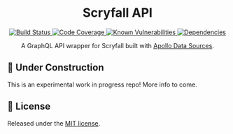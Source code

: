 <h1 align="center" style="text-align: center;">Scryfall API</h1>
<p align="center">
  <a href="https://travis-ci.org/Saeris/scryfall-api">
    <img src="https://travis-ci.org/Saeris/scryfall-api.svg?branch=master" alt="Build Status">
  </a>
  <a href="https://codecov.io/gh/Saeris/scryfall-api">
    <img src="https://codecov.io/gh/Saeris/scryfall-api/branch/master/graph/badge.svg" alt="Code Coverage"/>
  </a>
  <a href="https://snyk.io/test/github/Saeris/scryfall-api?targetFile=package.json">
    <img src="https://snyk.io/test/github/Saeris/scryfall-api/badge.svg?targetFile=package.json" alt="Known Vulnerabilities">
  </a>
  <a href="https://greenkeeper.io/">
    <img src="https://badges.greenkeeper.io/Saeris/scryfall-api.svg" alt="Dependencies">
  </a>
</p>
<p align="center">A GraphQL API wrapper for Scryfall built with <a href="https://www.apollographql.com/docs/apollo-server/features/data-sources.html">Apollo Data Sources</a>.</p>

## 🚧 Under Construction

This is an experimental work in progress repo! More info to come.

## 🥂 License

Released under the [MIT license](https://github.com/Saeris/scryfall-api/blob/master/LICENSE.md).
